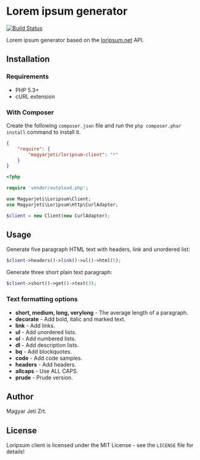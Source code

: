 Lorem ipsum generator
=====================

[![Build Status](https://travis-ci.org/magyarjeti/loripsum-client.svg?branch=master)](https://travis-ci.org/magyarjeti/loripsum-client)

Lorem ipsum generator based on the [loripsum.net](http://loripsum.net/) API.

## Installation

### Requirements

- PHP 5.3+
- cURL extension

### With Composer

Create the following ```composer.json``` file and run the ```php composer.phar install``` command to install it.

```json
{
    "require": {
        "magyarjeti/loripsum-client": "*"
    }
}
```
```php
<?php

require 'vendor/autoload.php';

use Magyarjeti\Loripsum\Client;
use Magyarjeti\Loripsum\Http\CurlAdapter;

$client = new Client(new CurlAdapter);
```

## Usage

Generate five paragraph HTML text with headers, link and unordered list:

```php
$client->headers()->link()->ul()->html(5);
```

Generate three short plain text paragraph:

```php
$client->short()->get()->text(3);
```

### Text formatting options

- **short, medium, long, verylong** - The average length of a paragraph.
- **decorate** - Add bold, italic and marked text.
- **link** - Add links.
- **ul** - Add unordered lists.
- **ol** - Add numbered lists.
- **dl** - Add description lists.
- **bq** - Add blockquotes.
- **code** - Add code samples.
- **headers** - Add headers.
- **allcaps** - Use ALL CAPS.
- **prude** - Prude version.

## Author

Magyar Jeti Zrt.

## License

Loripsum client is licensed under the MIT License - see the ```LICENSE``` file for details!
